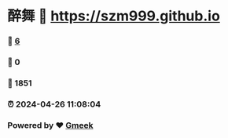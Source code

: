 # 醉舞 :link: https://szm999.github.io 
### :page_facing_up: [6](https://szm999.github.io/tag.html) 
### :speech_balloon: 0 
### :hibiscus: 1851 
### :alarm_clock: 2024-04-26 11:08:04 
### Powered by :heart: [Gmeek](https://github.com/Meekdai/Gmeek)
